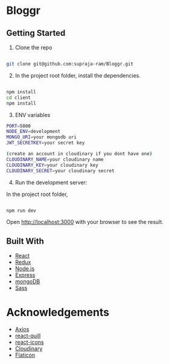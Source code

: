 # Bloggr

## Getting Started

1. Clone the repo

```bash

git clone git@github.com:supraja-ram/Bloggr.git

```

2. In the project root folder, install the dependencies.

```bash

npm install
cd client
npm install

```

3. ENV variables

```bash
PORT=5000
NODE_ENV=development
MONGO_URI=your mongodb uri
JWT_SECRETKEY=your secret key

(create an account in cloudinary if you dont have one)
CLOUDINARY_NAME=your cloudinary name
CLOUDINARY_KEY=your cloudinary key
CLOUDINARY_SECRET=your cloudinary secret

```

4. Run the development server:

In the project root folder,

```bash

npm run dev

```

Open [http://localhost:3000](http://localhost:3000) with your browser to see the result.

## Built With

- [React](https://reactjs.org/)
- [Redux](https://redux.js.org/)
- [Node.js](https://nodejs.org/en/)
- [Express](https://expressjs.com/)
- [mongoDB](https://www.mongodb.com/)
- [Sass](https://sass-lang.com/)

# Acknowledgements

- [Axios](https://github.com/axios/axios)
- [react-quill](https://github.com/zenoamaro/react-quill)
- [react-icons](https://react-icons.github.io/react-icons)
- [Cloudinary](https://cloudinary.com/)
- [Flaticon](https://www.flaticon.com/)
